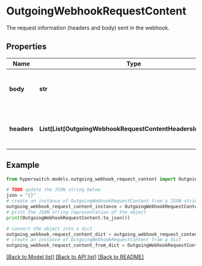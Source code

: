 # OutgoingWebhookRequestContent

The request information (headers and body) sent in the webhook.

## Properties

Name | Type | Description | Notes
------------ | ------------- | ------------- | -------------
**body** | **str** | The request body sent in the webhook. | 
**headers** | **List[List[OutgoingWebhookRequestContentHeadersInnerInner]]** | The request headers sent in the webhook. | 

## Example

```python
from hyperswitch.models.outgoing_webhook_request_content import OutgoingWebhookRequestContent

# TODO update the JSON string below
json = "{}"
# create an instance of OutgoingWebhookRequestContent from a JSON string
outgoing_webhook_request_content_instance = OutgoingWebhookRequestContent.from_json(json)
# print the JSON string representation of the object
print(OutgoingWebhookRequestContent.to_json())

# convert the object into a dict
outgoing_webhook_request_content_dict = outgoing_webhook_request_content_instance.to_dict()
# create an instance of OutgoingWebhookRequestContent from a dict
outgoing_webhook_request_content_from_dict = OutgoingWebhookRequestContent.from_dict(outgoing_webhook_request_content_dict)
```
[[Back to Model list]](../README.md#documentation-for-models) [[Back to API list]](../README.md#documentation-for-api-endpoints) [[Back to README]](../README.md)


